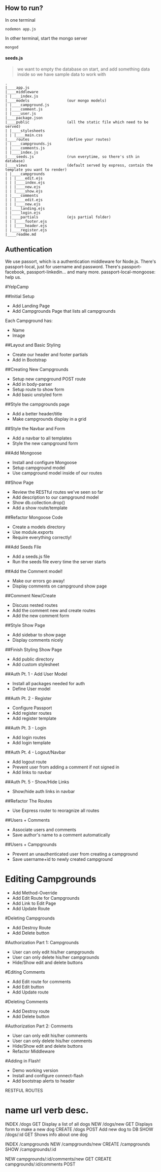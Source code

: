 ## How to run? 
In one terminal
```
nodemon app.js
```
In other terminal, start the mongo server
```
mongod
```


#### seeds.js        
> we want to empty the database on start, and add something data inside so we have sample data to work with


```
.
|____app.js
|____middleware
| |____index.js
|____models                 (our mongo models)
| |____campground.js
| |____comment.js
| |____user.js
|____package.json
|____public                 (all the static file which need to be served)
| |____stylesheets
| | |____main.css
|____routes                 (define your routes)
| |____campgrounds.js
| |____comments.js
| |____index.js
|____seeds.js               (run everytime, so there's sth in database)
|____views                  (default served by express, contain the template you want to render)
| |____campgrounds
| | |____edit.ejs
| | |____index.ejs
| | |____new.ejs
| | |____show.ejs
| |____comments
| | |____edit.ejs
| | |____new.ejs
| |____landing.ejs
| |____login.ejs
| |____partials             (ejs partial folder)
| | |____footer.ejs
| | |____header.ejs
| |____register.ejs
|____readme.md

```

## Authentication

We use passort, which is a authentication middleware for Node.js.
There's passport-local, just for username and password.
There's passport-facebook, passport-linkedin... and many more.
passport-local-mongoose: help us.






#YelpCamp

##Initial Setup
* Add Landing Page
* Add Campgrounds Page that lists all campgrounds

Each Campground has:
   * Name
   * Image

##Layout and Basic Styling
* Create our header and footer partials
* Add in Bootstrap

##Creating New Campgrounds
* Setup new campground POST route
* Add in body-parser
* Setup route to show form
* Add basic unstyled form

##Style the campgrounds page
* Add a better header/title
* Make campgrounds display in a grid

##Style the Navbar and Form
* Add a navbar to all templates
* Style the new campground form

##Add Mongoose
* Install and configure Mongoose
* Setup campground model
* Use campground model inside of our routes

##Show Page
* Review the RESTful routes we've seen so far
* Add description to our campground model
* Show db.collection.drop()
* Add a show route/template

##Refactor Mongoose Code
* Create a models directory
* Use module.exports
* Require everything correctly!

##Add Seeds File
* Add a seeds.js file
* Run the seeds file every time the server starts

##Add the Comment model!
* Make our errors go away!
* Display comments on campground show page

##Comment New/Create
* Discuss nested routes
* Add the comment new and create routes
* Add the new comment form

##Style Show Page
* Add sidebar to show page
* Display comments nicely

##Finish Styling Show Page
* Add public directory
* Add custom stylesheet

##Auth Pt. 1 - Add User Model
* Install all packages needed for auth
* Define User model 

##Auth Pt. 2 - Register
* Configure Passport
* Add register routes
* Add register template

##Auth Pt. 3 - Login
* Add login routes
* Add login template

##Auth Pt. 4 - Logout/Navbar
* Add logout route
* Prevent user from adding a comment if not signed in
* Add links to navbar

##Auth Pt. 5 - Show/Hide Links
* Show/hide auth links in navbar 

##Refactor The Routes
* Use Express router to reoragnize all routes

##Users + Comments
* Associate users and comments
* Save author's name to a comment automatically

##Users + Campgrounds
* Prevent an unauthenticated user from creating a campground
* Save username+id to newly created campground

# Editing Campgrounds
* Add Method-Override
* Add Edit Route for Campgrounds
* Add Link to Edit Page
* Add Update Route

#Deleting Campgrounds
* Add Destroy Route
* Add Delete button

#Authorization Part 1: Campgrounds
* User can only edit his/her campgrounds
* User can only delete his/her campgrounds
* Hide/Show edit and delete buttons

#Editing Comments
* Add Edit route for comments
* Add Edit button
* Add Update route

<!--/campgrounds/:id/edit-->
<!--/campgrounds/:id/comments/:comment_id/edit-->

#Deleting Comments
* Add Destroy route
* Add Delete button

#Authorization Part 2: Comments
* User can only edit his/her comments
* User can only delete his/her comments
* Hide/Show edit and delete buttons
* Refactor Middleware

#Adding in Flash!
* Demo working version
* Install and configure connect-flash
* Add bootstrap alerts to header


RESTFUL ROUTES

name      url      verb    desc.
===============================================
INDEX   /dogs      GET   Display a list of all dogs
NEW     /dogs/new  GET   Displays form to make a new dog
CREATE  /dogs      POST  Add new dog to DB
SHOW    /dogs/:id  GET   Shows info about one dog

INDEX   /campgrounds
NEW     /campgrounds/new
CREATE  /campgrounds
SHOW    /campgrounds/:id

NEW     campgrounds/:id/comments/new    GET
CREATE  campgrounds/:id/comments      POST